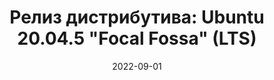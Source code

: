 ---
layout: post
title: "Релиз дистрибутива: Ubuntu 20.04.5 \"Focal Fossa\" (LTS)"
date: 2022-09-01   
---